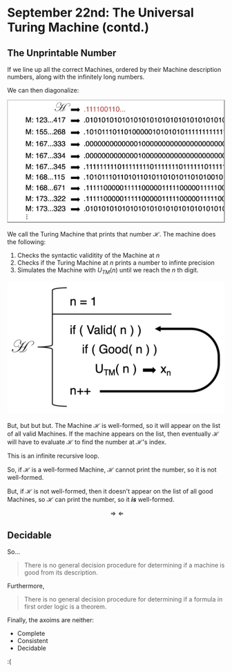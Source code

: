 # September 22nd: The Universal Turing Machine (contd.)

## The Unprintable Number

If we line up all the correct Machines, ordered by their Machine description numbers, along with the infinitely long numbers.

We can then diagonalize:

![](assets/turing_unprintable_h.png)

We call the Turing Machine that prints that number $\mathscr{H}$. The machine does the following:

1. Checks the syntactic validitity of the Machine at $n$
2. Checks if the Turing Machine at $n$ prints a number to infinte precision
3. Simulates the Machine with $U_{TM}(n)$ until we reach the $n$ th digit.

![](assets/turing_h_definition.png)

But, but but but. The Machine $\mathscr{H}$ is well-formed, so it will appear on the list of all valid Machines. If the machine appears on the list, then eventually $\mathscr{H}$ will have to evaluate $\mathscr{H}$ to find the number at $\mathscr{H}$'s index.

This is an infinite recursive loop.

So, if $\mathscr{H}$ is a well-formed Machine, $\mathscr{H}$ cannot print the number, so it is not well-formed.

But, if $\mathscr{H}$ is not well-formed, then it doesn't appear on the list of all good Machines, so $\mathscr{H}$ can print the number, so it ***is*** well-formed. 

$$\Longrightarrow \Longleftarrow$$

## Decidable

So...

> There is no general decision procedure for determining if a machine is good from its description.

Furthermore,

> There is no general decision procedure for determining if a formula in first order logic is a theorem.

Finally, the axoims are neither:

* Complete
* Consistent
* Decidable

:(
